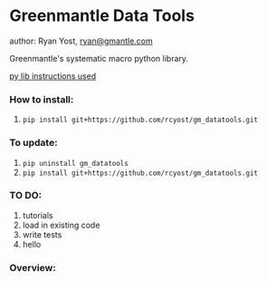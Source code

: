 
# Greenmantle Data Tools

author: Ryan Yost, ryan@gmantle.com

Greenmantle's systematic macro python library.

[py lib instructions used](https://medium.com/analytics-vidhya/how-to-create-a-python-library-7d5aea80cc3f)


### How to install:
1. `pip install git+https://github.com/rcyost/gm_datatools.git`

### To update:
1. `pip uninstall gm_datatools`
2. `pip install git+https://github.com/rcyost/gm_datatools.git`



### TO DO:
1. tutorials
2. load in existing code
3. write tests
4. hello


### Overview:



